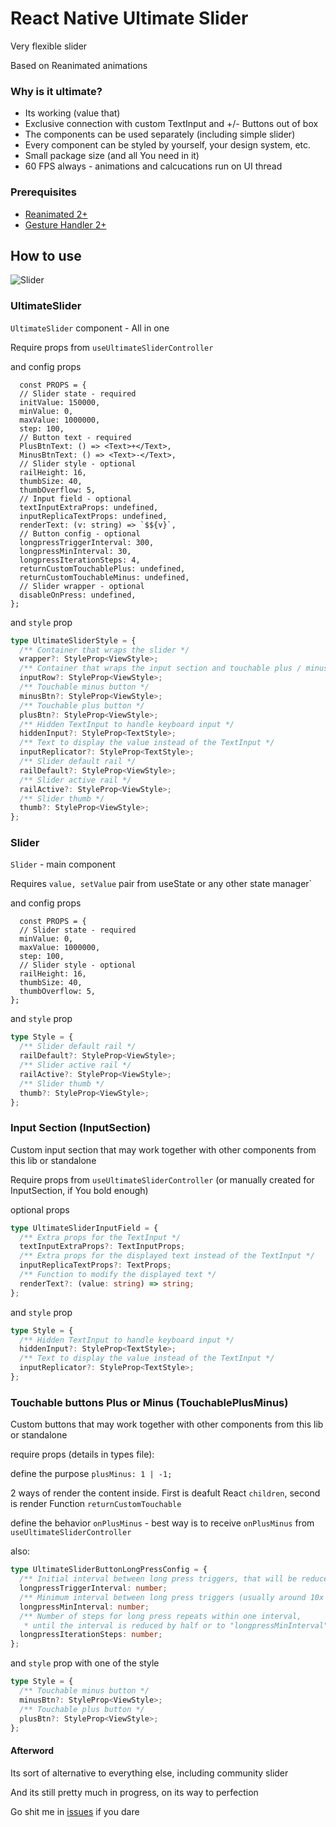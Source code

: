 
# React Native Ultimate Slider

Very flexible slider

Based on Reanimated animations

### Why is it ultimate?

- Its working (value that)
- Exclusive connection with custom TextInput and +/- Buttons out of box
- The components can be used separately (including simple slider)
- Every component can be styled by yourself, your design system, etc.
- Small package size (and all You need in it)
- 60 FPS always - animations and calcucations run on UI thread

### Prerequisites

- [Reanimated 2+](https://docs.swmansion.com/react-native-reanimated/)
- [Gesture Handler 2+](https://docs.swmansion.com/react-native-gesture-handler/docs/)

## How to use

![Slider](https://i.postimg.cc/Qd4WS5FZ/image.png)

### UltimateSlider

`UltimateSlider` component - All in one

Require props from `useUltimateSliderController`

and config props
```tsx
  const PROPS = {
  // Slider state - required
  initValue: 150000,
  minValue: 0,
  maxValue: 1000000,
  step: 100,
  // Button text - required
  PlusBtnText: () => <Text>+</Text>,
  MinusBtnText: () => <Text>-</Text>,
  // Slider style - optional
  railHeight: 16,
  thumbSize: 40,
  thumbOverflow: 5,
  // Input field - optional
  textInputExtraProps: undefined,
  inputReplicaTextProps: undefined,
  renderText: (v: string) => `$${v}`,
  // Button config - optional
  longpressTriggerInterval: 300,
  longpressMinInterval: 30,
  longpressIterationSteps: 4,
  returnCustomTouchablePlus: undefined,
  returnCustomTouchableMinus: undefined,
  // Slider wrapper - optional
  disableOnPress: undefined,
};
```

and `style` prop
```ts
type UltimateSliderStyle = {
  /** Container that wraps the slider */
  wrapper?: StyleProp<ViewStyle>;
  /** Container that wraps the input section and touchable plus / minus */
  inputRow?: StyleProp<ViewStyle>;
  /** Touchable minus button */
  minusBtn?: StyleProp<ViewStyle>;
  /** Touchable plus button */
  plusBtn?: StyleProp<ViewStyle>;
  /** Hidden TextInput to handle keyboard input */
  hiddenInput?: StyleProp<TextStyle>;
  /** Text to display the value instead of the TextInput */
  inputReplicator?: StyleProp<TextStyle>;
  /** Slider default rail */
  railDefault?: StyleProp<ViewStyle>;
  /** Slider active rail */
  railActive?: StyleProp<ViewStyle>;
  /** Slider thumb */
  thumb?: StyleProp<ViewStyle>;
};
```

### Slider
`Slider` - main component

Requires `value, setValue` pair from useState or any other state manager`

and config props
```tsx
  const PROPS = {
  // Slider state - required
  minValue: 0,
  maxValue: 1000000,
  step: 100,
  // Slider style - optional
  railHeight: 16,
  thumbSize: 40,
  thumbOverflow: 5,
};
```

and `style` prop
```ts
type Style = {
  /** Slider default rail */
  railDefault?: StyleProp<ViewStyle>;
  /** Slider active rail */
  railActive?: StyleProp<ViewStyle>;
  /** Slider thumb */
  thumb?: StyleProp<ViewStyle>;
};
```

### Input Section (InputSection)

Custom input section that may work together with other components from this lib or standalone

Require props from `useUltimateSliderController` (or manually created for InputSection, if You bold enough)

optional props
```ts
type UltimateSliderInputField = {
  /** Extra props for the TextInput */
  textInputExtraProps?: TextInputProps;
  /** Extra props for the displayed text instead of the TextInput */
  inputReplicaTextProps?: TextProps;
  /** Function to modify the displayed text */
  renderText?: (value: string) => string;
};
```
and `style` prop
```ts
type Style = {
  /** Hidden TextInput to handle keyboard input */
  hiddenInput?: StyleProp<TextStyle>;
  /** Text to display the value instead of the TextInput */
  inputReplicator?: StyleProp<TextStyle>;
};
```

### Touchable buttons Plus or Minus (TouchablePlusMinus)

Custom buttons that may work together with other components from this lib or standalone

require props (details in types file):

define the purpose `plusMinus: 1 | -1;`

2 ways of render the content inside. First is deafult React `children`, second is render Function `returnCustomTouchable`

define the behavior `onPlusMinus` - best way is to receive `onPlusMinus` from `useUltimateSliderController`

also:

```ts
type UltimateSliderButtonLongPressConfig = {
  /** Initial interval between long press triggers, that will be reduced by half until "longpressMinInterval" */
  longpressTriggerInterval: number;
  /** Minimum interval between long press triggers (usually around 10x less than "longpressTriggerInterval") */
  longpressMinInterval: number;
  /** Number of steps for long press repeats within one interval,
   * until the interval is reduced by half or to "longpressMinInterval" */
  longpressIterationSteps: number;
};
```
and `style` prop with one of the style
```ts
type Style = {
  /** Touchable minus button */
  minusBtn?: StyleProp<ViewStyle>;
  /** Touchable plus button */
  plusBtn?: StyleProp<ViewStyle>;
};
```

#### Afterword

Its sort of alternative to everything else, including community slider

And its still pretty much in progress, on its way to perfection

Go shit me in [issues](https://github.com/NotGeorgeMessier/react-native-ultimate-slider/issues) if you dare
